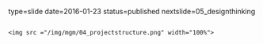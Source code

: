 type=slide
date=2016-01-23
status=published
nextslide=05_designthinking
~~~~~~

<img src ="/img/mgm/04_projectstructure.png" width="100%">
